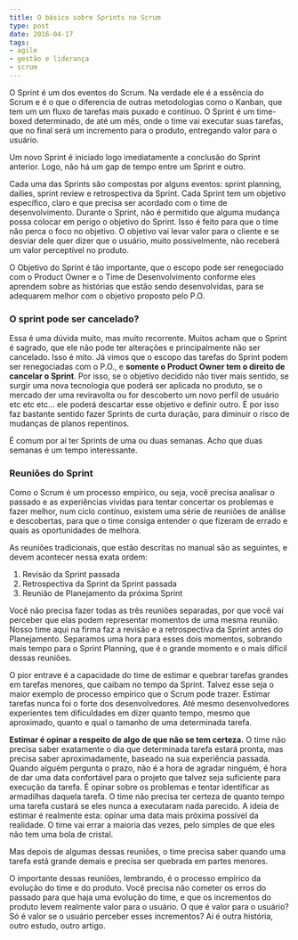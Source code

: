 ```yaml
---
title: O básico sobre Sprints no Scrum
type: post
date: 2016-04-17
tags:
- agile
- gestão e liderança
- scrum
---
```


O Sprint é um dos eventos do Scrum. Na verdade ele é a essência do Scrum e é o que o diferencia de outras metodologias como o Kanban, que tem um um fluxo de tarefas mais puxado e contínuo. O Sprint é um time-boxed determinado, de até um mês, onde o time vai executar suas tarefas, que no final será um incremento para o produto, entregando valor para o usuário.

Um novo Sprint é iniciado logo imediatamente a conclusão do Sprint anterior. Logo, não há um gap de tempo entre um Sprint e outro.

Cada uma das Sprints são compostas por alguns eventos: sprint planning, dailies, sprint review e retrospectiva da Sprint. Cada Sprint tem um objetivo específico, claro e que precisa ser acordado com o time de desenvolvimento. Durante o Sprint, não é permitido que alguma mudança possa colocar em perigo o objetivo do Sprint. Isso é feito para que o time não perca o foco no objetivo. O objetivo vai levar valor para o cliente e se desviar dele quer dizer que o usuário, muito possivelmente, não receberá um valor perceptível no produto.

O Objetivo do Sprint é tão importante, que o escopo pode ser renegociado com o Product Owner e o Time de Desenvolvimento conforme eles aprendem sobre as histórias que estão sendo desenvolvidas, para se adequarem melhor com o objetivo proposto pelo P.O.

### O sprint pode ser cancelado?

Essa é uma dúvida muito, mas muito recorrente. Muitos acham que o Sprint é sagrado, que ele não pode ter alterações e principalmente não ser cancelado. Isso é mito. Já vimos que o escopo das tarefas do Sprint podem ser renegociadas com o P.O., e **somente o Product Owner tem o direito de cancelar o Sprint**. Por isso, se o objetivo decidido não tiver mais sentido, se surgir uma nova tecnologia que poderá ser aplicada no produto, se o mercado der uma reviravolta ou for descoberto um novo perfil de usuário etc etc etc… ele poderá descartar esse objetivo e definir outro. É por isso faz bastante sentido fazer Sprints de curta duração, para diminuir o risco de mudanças de planos repentinos.

É comum por aí ter Sprints de uma ou duas semanas. Acho que duas semanas é um tempo interessante.

### Reuniões do Sprint

Como o Scrum é um processo empírico, ou seja, você precisa analisar o passado e as experiências vividas para tentar concertar os problemas e fazer melhor, num ciclo contínuo, existem uma série de reuniões de análise e descobertas, para que o time consiga entender o que fizeram de errado e quais as oportunidades de melhora.

As reuniões tradicionais, que estão descritas no manual são as seguintes, e devem acontecer nessa exata ordem:

1.  Revisão da Sprint passada
2.  Retrospectiva da Sprint da Sprint passada
3.  Reunião de Planejamento da próxima Sprint

Você não precisa fazer todas as três reuniões separadas, por que você vai perceber que elas podem representar momentos de uma mesma reunião. Nosso time aqui na firma faz a revisão e a retrospectiva da Sprint antes do Planejamento. Separamos uma hora para esses dois momentos, sobrando mais tempo para o Sprint Planning, que é o grande momento e o mais difícil dessas reuniões.

O pior entrave é a capacidade do time de estimar e quebrar tarefas grandes em tarefas menores, que caibam no tempo da Sprint. Talvez esse seja o maior exemplo de processo empírico que o Scrum pode trazer. Estimar tarefas nunca foi o forte dos desenvolvedores. Até mesmo desenvolvedores experientes tem dificuldades em dizer quanto tempo, mesmo que aproximado, quanto e qual o tamanho de uma determinada tarefa.

**Estimar é opinar a respeito de algo de que não se tem certeza.** O time não precisa saber exatamente o dia que determinada tarefa estará pronta, mas precisa saber aproximadamente, baseado na sua experiência passada. Quando alguém pergunta o prazo, não é a hora de agradar ninguém, é hora de dar uma data confortável para o projeto que talvez seja suficiente para execução da tarefa. É opinar sobre os problemas e tentar identificar as armadilhas daquela tarefa. O time não precisa ter certeza de quanto tempo uma tarefa custará se eles nunca a executaram nada parecido. A ideia de estimar é realmente esta: opinar uma data mais próxima possível da realidade. O time vai errar a maioria das vezes, pelo simples de que eles não tem uma bola de cristal.

Mas depois de algumas dessas reuniões, o time precisa saber quando uma tarefa está grande demais e precisa ser quebrada em partes menores.

O importante dessas reuniões, lembrando, é o processo empírico da evolução do time e do produto. Você precisa não cometer os erros do passado para que haja uma evolução do time, e que os incrementos do produto levem realmente valor para o usuário. O que é valor para o usuário? Só é valor se o usuário perceber esses incrementos? Aí é outra história, outro estudo, outro artigo.

